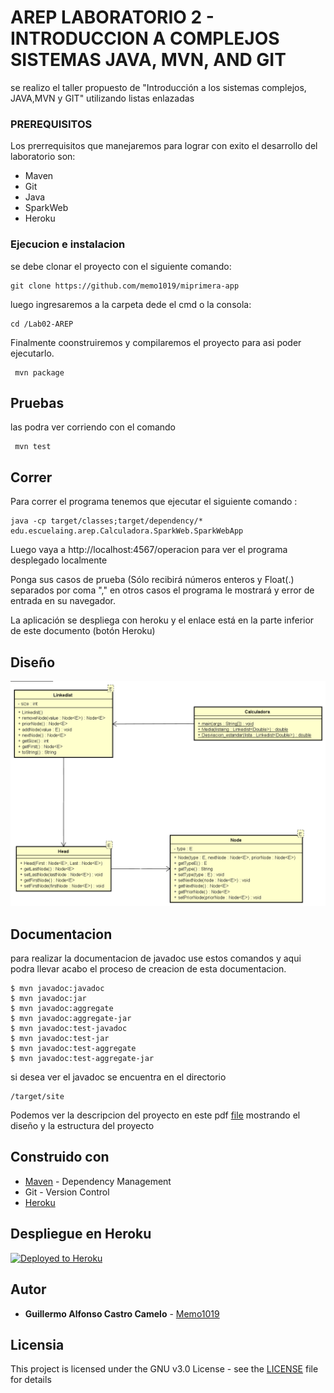 # AREP LABORATORIO 2 - INTRODUCCION A COMPLEJOS SISTEMAS JAVA, MVN, AND GIT 

se realizo el taller propuesto de "Introducción a los sistemas complejos, JAVA,MVN y GIT" utilizando listas enlazadas

### PREREQUISITOS

Los prerrequisitos que manejaremos para lograr con exito el desarrollo del laboratorio son:
- Maven
- Git  
- Java
- SparkWeb
- Heroku

### Ejecucion e instalacion
se debe clonar el proyecto con el siguiente comando:

```
git clone https://github.com/memo1019/miprimera-app
```
luego ingresaremos a la carpeta dede el cmd o la consola:
```
cd /Lab02-AREP
```
Finalmente coonstruiremos y compilaremos el proyecto para asi poder ejecutarlo.
```
 mvn package
```
## Pruebas
las podra ver corriendo con el comando 

```
 mvn test
```

## Correr

Para correr el programa tenemos que ejecutar el siguiente comando :

```
java -cp target/classes;target/dependency/* edu.escuelaing.arep.Calculadora.SparkWeb.SparkWebApp
```
Luego vaya a http://localhost:4567/operacion para ver el programa desplegado localmente

Ponga sus casos de prueba (Sólo recibirá números enteros y Float(.) separados por coma "," en otros casos el programa le mostrará y error de entrada en su navegador.

La aplicación se despliega con heroku y el enlace está en la parte inferior de este documento (botón Heroku)

## Diseño

![Diagrama de Clases](/src/site/Resources/Diagrama%20de%20clases.png)

## Documentacion
para realizar la documentacion de javadoc use estos comandos y aqui podra llevar acabo el proceso de creacion de esta documentacion.
```
$ mvn javadoc:javadoc
$ mvn javadoc:jar
$ mvn javadoc:aggregate
$ mvn javadoc:aggregate-jar
$ mvn javadoc:test-javadoc
$ mvn javadoc:test-jar
$ mvn javadoc:test-aggregate
$ mvn javadoc:test-aggregate-jar
```
si desea ver el javadoc se encuentra en el directorio
```
/target/site
```

Podemos ver la descripcion del proyecto en este pdf [file](/src/site/Resources/lab1.pdf) mostrando el diseño y la estructura del proyecto

## Construido con

* [Maven](https://maven.apache.org/) - Dependency Management
* Git - Version Control  
* [Heroku](https://www.heroku.com)

## Despliegue en Heroku

[![Deployed to Heroku](https://www.herokucdn.com/deploy/button.png)](https://blooming-mesa-19180.herokuapp.com/operacion)


## Autor

* **Guillermo Alfonso Castro Camelo** - [Memo1019](https://github.com/memo1019)

## Licensia

This project is licensed under the GNU v3.0 License - see the [LICENSE](LICENSE.txt) file for details
